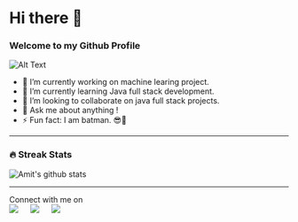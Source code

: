 # Hi there 👋
### Welcome to my Github Profile
![Alt Text](https://media.giphy.com/media/Wj7lNjMNDxSmc/giphy.gif)

<!--
**Amit-1001/Amit-1001** is a ✨ _special_ ✨ repository because its `README.md` (this file) appears on your GitHub profile.

Here are some ideas to get you started:
-->

- 🔭 I’m currently working on machine learing project.
- 🌱 I’m currently learning Java full stack development.                         
- 👯 I’m looking to collaborate on java full stack projects.
- 💬 Ask me about anything !
- ⚡ Fun fact: I am batman. 😎🦇 


<hr>

### 🔥 Streak Stats
![Amit's github stats](https://github-readme-stats.vercel.app/api?username=Amit-1001&show_icons=true&theme=tokyonight)

<hr>


<p>Connect with me on
<br>	
<a target="_blank" href="https://www.linkedin.com/in/amit-nitnaware/"><img src="https://img.shields.io/badge/-LinkedIn-0077B5?style=for-the-badge&logo=Linkedin&logoColor=white"></img></a>
&emsp;
<a target="_blank" href="mailto:amit.nitnaware03@gmail.com"
><img src="https://img.shields.io/badge/-Gmail-D14836?style=for-the-badge&logo=Gmail&logoColor=white"></img></a>
&emsp;
<a target="_blank" href="https://twitter.com/its_Amit10100"><img src="https://img.shields.io/badge/-Twitter-1DA1F2?style=for-the-badge&logo=Twitter&logoColor=white"></img></a>
&emsp;

<br>
</p>
